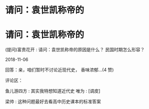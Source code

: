 # 请问：袁世凯称帝的

# 请问：袁世凯称帝的

(提问)富贵花开 : 请问：袁世凯称帝的原因是什么？ 民国时期怎么形容？

2018-11-06

回答：亲，咱们暂时不讨论近现代史， 香味浓郁…(4 赞)

评论区：

鱼儿游四方 : 其实我特想知道近代史 唯为 : [调皮]

梁帅 : 这种问题最好去看高中历史课本的标准答案